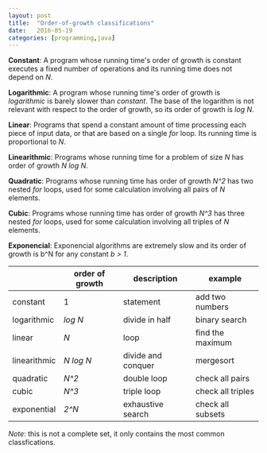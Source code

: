 ```yaml
---
layout: post
title:  "Order-of-growth classifications"
date:   2016-05-19
categories: [programming,java]
---
```


**Constant**: A program whose running time's order of growth is constant executes a fixed number of operations and its running time does not depend on *N*.

**Logarithmic**: A program whose running time's order of growth is *logarithmic* is barely slower than *constant*. The base of the logarithm is not relevant with respect to the order of growth, so its order of growth is *log N*.

**Linear**: Programs that spend a constant amount of time processing each piece of input data, or that are based on a single *for* loop. Its running time is proportional to *N*.

**Linearithmic**: Programs whose running time for a problem of size *N* has order of growth *N log N*.

**Quadratic**: Programs whose running time has order of growth *N^2* has two nested *for* loops, used for some calculation involving all pairs of *N* elements.

**Cubic**: Programs whose running time has order of growth *N^3* has three nested *for* loops, used for some calculation involving all triples of *N* elements.

**Exponencial**: Exponencial algorithms are extremely slow and its order of growth is b^N for any constant *b > 1*.

||order of growth|description|example|
|---|---|---|---|
|constant|1|statement|add two numbers|
|logarithmic|*log N*|divide in half|binary search|
|linear|*N*|loop|find the maximum|
|linearithmic|*N log N*|divide and conquer|mergesort|
|quadratic|*N^2*|double loop|check all pairs|
|cubic|*N^3*|triple loop|check all triples|
|exponential|*2^N*|exhaustive search|check all subsets|

*Note*: this is not a complete set, it only contains the most common classfications.
